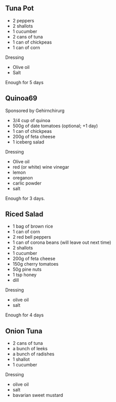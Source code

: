 ## Tuna Pot
* 2 peppers
* 2 shallots
* 1 cucumber
* 2 cans of tuna
* 1 can of chickpeas
* 1 can of corn

Dressing
* Olive oil
* Salt

Enough for 5 days

## Quinoa69

Sponsored by Gehirnchirurg

* 3/4 cup of quinoa
* 500g of date tomatoes (optional; +1 day)
* 1 can of chickpeas
* 200g of feta cheese
* 1 iceberg salad

Dressing
* Olive oil
* red (or white) wine vinegar
* lemon
* oreganon
* carlic powder
* salt

Enough for 3 days.

## Riced Salad
* 1 bag of brown rice
* 1 can of corn
* 2 red bell peppers
* 1 can of corona beans (will leave out next time)
* 2 shallots
* 1 cucumber
* 200g of feta cheese
* 150g cherry tomatoes
* 50g pine nuts
* 1 tsp honey
* dill

Dressing
* olive oil
* salt

Enough for 4 days

## Onion Tuna
* 2 cans of tuna
* a bunch of leeks
* a bunch of radishes
* 1 shallot
* 1 cucumber

Dressing
* olive oil
* salt
* bavarian sweet mustard 

